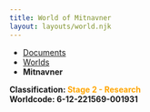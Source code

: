 ```yaml
---
title: World of Mitnavner
layout: layouts/world.njk
---
```


<nav class="breadcrumb">
    <ul>
        <li><a href="/docs">Documents</a></li>
        <li><a href="/docs/world">Worlds</a></li>
        <li><b>Mitnavner</b></li>
    </ul>
</nav>

**Classification: <span style="color:orange;">Stage 2 - Research</span>**<br>
**Worldcode: 6-12-221569-001931**